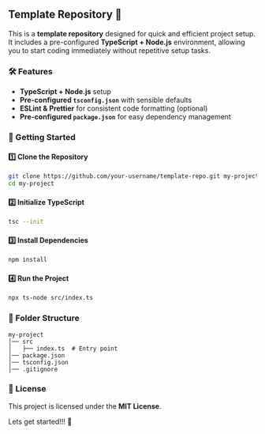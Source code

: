 ## Template Repository 🚀  

This is a **template repository** designed for quick and efficient project setup. It includes a pre-configured **TypeScript + Node.js** environment, allowing you to start coding immediately without repetitive setup tasks.  

### 🛠 Features  
- **TypeScript + Node.js** setup  
- **Pre-configured `tsconfig.json`** with sensible defaults  
- **ESLint & Prettier** for consistent code formatting (optional)  
- **Pre-configured `package.json`** for easy dependency management  

### 🚀 Getting Started  

#### 1️⃣ Clone the Repository  
```sh
git clone https://github.com/your-username/template-repo.git my-project
cd my-project
```

#### 2️⃣ Initialize TypeScript  
```sh
tsc --init
```

#### 3️⃣ Install Dependencies  
```sh
npm install
```

#### 4️⃣ Run the Project  
```sh
npx ts-node src/index.ts
```

### 📂 Folder Structure  
```
my-project
│── src
│   ├── index.ts  # Entry point
│── package.json
│── tsconfig.json
│── .gitignore
```

### 📜 License  
This project is licensed under the **MIT License**.  

Lets get started!!! 🚀